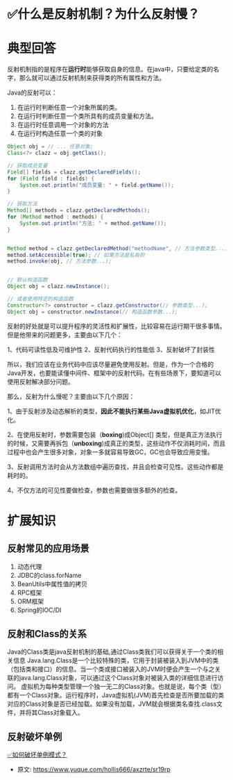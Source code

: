 # ✅什么是反射机制？为什么反射慢？
<!--page header-->

<a name="sHZ58"></a>
# 典型回答
反射机制指的是程序在**运行时**能够获取自身的信息。在java中，只要给定类的名字，那么就可以通过反射机制来获得类的所有属性和方法。  

Java的反射可以：

1. 在运行时判断任意一个对象所属的类。
2. 在运行时判断任意一个类所具有的成员变量和方法。
3. 在运行时任意调用一个对象的方法
4. 在运行时构造任意一个类的对象

```java
Object obj = // ... 任意对象;
Class<?> clazz = obj.getClass();

// 获取成员变量
Field[] fields = clazz.getDeclaredFields();
for (Field field : fields) {
    System.out.println("成员变量: " + field.getName());
}

// 获取方法
Method[] methods = clazz.getDeclaredMethods();
for (Method method : methods) {
    System.out.println("方法: " + method.getName());
}


Method method = clazz.getDeclaredMethod("methodName", // 方法参数类型...);
method.setAccessible(true); // 如果方法是私有的
method.invoke(obj, // 方法参数...);


// 默认构造函数
Object obj = clazz.newInstance();

// 或者使用特定的构造函数
Constructor<?> constructor = clazz.getConstructor(// 参数类型...);
Object obj = constructor.newInstance(// 构造函数参数...);

```


反射的好处就是可以提升程序的灵活性和扩展性，比较容易在运行期干很多事情。但是他带来的问题更多，主要由以下几个：

1、代码可读性低及可维护性
2、反射代码执行的性能低
3、反射破坏了封装性

所以，我们应该在业务代码中应该尽量避免使用反射。但是，作为一个合格的Java开发，也要能读懂中间件、框架中的反射代码。在有些场景下，要知道可以使用反射解决部分问题。

那么，反射为什么慢呢？主要由以下几个原因：

1、由于反射涉及动态解析的类型，**因此不能执行某些Java虚拟机优化**，如JIT优化。

2、在使用反射时，参数需要包装（**boxing**)成Object[] 类型，但是真正方法执行的时候，又需要再拆包（**unboxing**)成真正的类型，这些动作不仅消耗时间，而且过程中也会产生很多对象，对象一多就容易导致GC，GC也会导致应用变慢。

3、反射调用方法时会从方法数组中遍历查找，并且会检查可见性。这些动作都是耗时的。

4、不仅方法的可见性要做检查，参数也需要做很多额外的检查。

<a name="Qb14s"></a>
# 扩展知识

<a name="RFnRq"></a>
## 反射常见的应用场景

1. 动态代理
2. JDBC的class.forName
3. BeanUtils中属性值的拷贝
4. RPC框架
5. ORM框架
6. Spring的IOC/DI
<a name="GYOcx"></a>
## 反射和Class的关系
Java的Class类是java反射机制的基础,通过Class类我们可以获得关于一个类的相关信息
Java.lang.Class是一个比较特殊的类，它用于封装被装入到JVM中的类（包括类和接口）的信息。当一个类或接口被装入的JVM时便会产生一个与之关联的java.lang.Class对象，可以通过这个Class对象对被装入类的详细信息进行访问。
虚拟机为每种类型管理一个独一无二的Class对象。也就是说，每个类（型）都有一个Class对象。运行程序时，Java虚拟机(JVM)首先检查是否所要加载的类对应的Class对象是否已经加载。如果没有加载，JVM就会根据类名查找.class文件，并将其Class对象载入。

<a name="GcWYS"></a>
## 反射破坏单例

[✅如何破坏单例模式？](https://www.yuque.com/hollis666/axzrte/vqtp00?view=doc_embed)


<!--page footer-->
- 原文: <https://www.yuque.com/hollis666/axzrte/sr19rp>